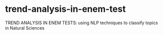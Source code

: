 # trend-analysis-in-enem-test
TREND ANALYSIS IN ENEM TESTS: using NLP techniques to classify topics in Natural Sciences

